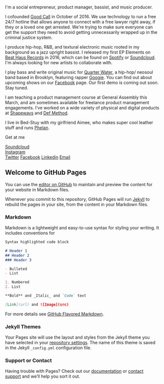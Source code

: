 I'm a social entrepreneur, product manager, bassist, and music producer. 

I cofounded [Good Call](www.goodcall.nyc) in October of 2016. We use technology to run a free 24/7 hotline that allows anyone to connect with a free lawyer right away, if they or a loved one get arrested. We're trying to make sure everyone can get the support they need to avoid getting unnecessarily wrapped up in the criminal justice system.

I produce hip-hop, R&B, and textural electronic music rooted in my background as a jazz upright bassist. I released my first EP Elements on [Beat Haus Records](http://www.beathausshow.com/) in 2016, which can be found on [Spotify](https://open.spotify.com/album/2dmybITq1IS3sY6umWr08y) or [Soundcloud](https://soundcloud.com/beathausshow/sets/cousin-gabriel-elements-ep). I'm always looking for new artists to collaborate with.

I play bass and write original music for [Quarter Water](https://www.facebook.com/quarterwatermusic/), a hip-hop/ neosoul band based in Brooklyn, featuring rapper [Googie](https://www.facebook.com/GoogieGoHard/). You can find out about upcoming shows on our [Facebook](https://www.facebook.com/quarterwatermusic/) page. Our first demo is coming out soon. Stay tuned.

I am teaching a product management course at General Assembly this March, and am sometimes available for freelance product management engagements. I've worked on a wide variety of physical and digital products at [Shapeways](https://www.shapeways.com/) and [Def Method](https://www.defmethod.com/).

I live in Bed-Stuy with my girlfriend Aimee, who makes super cool leather stuff and runs [Phelan](https://www.thisisphelan.com/).

Get at me


[Soundcloud](https://soundcloud.com/cousingabriel) <br>
[Instagram](https://www.instagram.com/cousingabriel/) <br>
[Twitter](https://twitter.com/cousingabriel)
[Facebook](https://www.facebook.com/public/Gabriel-Leader-Rose)
[Linkedin](https://www.linkedin.com/in/gabriel-leader-rose-92807127)
[Email](mailto:gleaderrose@gmail.com)




































## Welcome to GitHub Pages

You can use the [editor on GitHub](https://github.com/gleaderrose/leaderrose/edit/master/index.md) to maintain and preview the content for your website in Markdown files.

Whenever you commit to this repository, GitHub Pages will run [Jekyll](https://jekyllrb.com/) to rebuild the pages in your site, from the content in your Markdown files.

### Markdown

Markdown is a lightweight and easy-to-use syntax for styling your writing. It includes conventions for

```markdown
Syntax highlighted code block

# Header 1
## Header 2
### Header 3

- Bulleted
- List

1. Numbered
2. List

**Bold** and _Italic_ and `Code` text

[Link](url) and ![Image](src)
```

For more details see [GitHub Flavored Markdown](https://guides.github.com/features/mastering-markdown/).

### Jekyll Themes

Your Pages site will use the layout and styles from the Jekyll theme you have selected in your [repository settings](https://github.com/gleaderrose/leaderrose/settings). The name of this theme is saved in the Jekyll `_config.yml` configuration file.

### Support or Contact

Having trouble with Pages? Check out our [documentation](https://help.github.com/categories/github-pages-basics/) or [contact support](https://github.com/contact) and we’ll help you sort it out.

